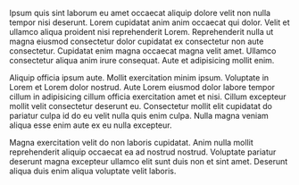 Ipsum quis sint laborum eu amet occaecat aliquip dolore velit non nulla tempor nisi deserunt. Lorem cupidatat anim anim occaecat qui dolor. Velit et ullamco aliqua proident nisi reprehenderit Lorem. Reprehenderit nulla ut magna eiusmod consectetur dolor cupidatat ex consectetur non aute consectetur. Cupidatat enim magna occaecat magna velit amet. Ullamco consectetur aliqua anim irure consequat. Aute et adipisicing mollit enim.

Aliquip officia ipsum aute. Mollit exercitation minim ipsum. Voluptate in Lorem et Lorem dolor nostrud. Aute Lorem eiusmod dolor labore tempor cillum in adipisicing cillum officia exercitation amet et nisi. Cillum excepteur mollit velit consectetur deserunt eu. Consectetur mollit elit cupidatat do pariatur culpa id do eu velit nulla quis enim culpa. Nulla magna veniam aliqua esse enim aute ex eu nulla excepteur.

Magna exercitation velit do non laboris cupidatat. Anim nulla mollit reprehenderit aliquip occaecat ea ad nostrud nostrud. Voluptate pariatur deserunt magna excepteur ullamco elit sunt duis non et sint amet. Deserunt aliqua duis enim aliqua voluptate velit laboris.
